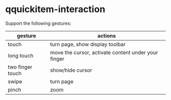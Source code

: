 # qquickitem-interaction

Support the following gestures:

gesture | actions
--- | ---
touch | turn page, show display toolbar
long touch | move the cursor, activate content under your finger
two finger touch | show/hide cursor
swipe | turn page
pinch | zoom
